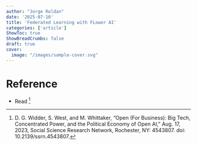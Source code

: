 ```yaml
---
author: "Jorge Roldan"
date: '2025-07-10'
title: 'Federated Learning with FLower AI'
categories: ['article']
ShowToc: true
ShowBreadCrumbs: false
draft: true
cover:
  image: "/images/sample-cover.svg"
---
```



# Reference 
- Read [^open_ai_paper]

[^open_ai_paper]: D. G. Widder, S. West, and M. Whittaker, “Open (For Business): Big Tech, Concentrated Power, and the Political Economy of Open AI,” Aug. 17, 2023, Social Science Research Network, Rochester, NY: 4543807. doi: 10.2139/ssrn.4543807.
